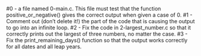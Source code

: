 #0 - a file named 0-main.c. This file must test that the function positive_or_negative() gives the correct output when given a case of 0.
#1 - Comment out (don’t delete it!) the part of the code that is causing the output to go into an infinite loop.
#2 - Fix the code in 2-largest_number.c so that it correctly prints out the largest of three numbers, no matter the case.
#3 - Fix the print_remaining_days() function so that the output works correctly for all dates and all leap years.
